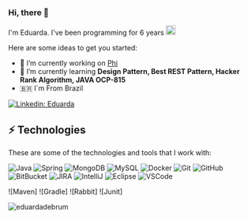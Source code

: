 ### Hi, there 👋

I'm Eduarda. I've been programming for 6 years <img src="https://image.flaticon.com/icons/svg/1508/1508880.svg" width="20" height="20"/> 

Here are some ideas to get you started:

- 🔭 I’m currently working on [Phi](https://somosphi.com/)
- 🌱 I’m currently learning **Design Pattern, Best REST Pattern, Hacker Rank Algorithm, JAVA OCP-815**
- 🇧🇷 I´m From Brazil 

[![Linkedin: Eduarda](https://img.shields.io/badge/-Linkedin-blue?style=flat-square&logo=Linkedin&logoColor=white&link=https://www.linkedin.com/in/eduardadebrumlucena/)](https://www.linkedin.com/in/eduardadebrumlucena/)


## ⚡ Technologies

These are some of the technologies and tools that I work with:

![Java](https://img.shields.io/badge/-Java-007396?style=flat-square&logo=java)
![Spring](https://img.shields.io/badge/-Spring-6DB33F?style=flat-square&logo=spring&logoColor=white)
![MongoDB](https://img.shields.io/badge/-MongoDB-black?style=flat-square&logo=mongodb)
![MySQL](https://img.shields.io/badge/-MySQL-4479A1?style=flat-square&logo=mysql&logoColor=white)
![Docker](https://img.shields.io/badge/-Docker-2496ED?style=flat-square&logo=docker&logoColor=white)
![Git](https://img.shields.io/badge/-Git-black?style=flat-square&logo=git)
![GitHub](https://img.shields.io/badge/-GitHub-181717?style=flat-square&logo=github)
![BitBucket](https://img.shields.io/badge/-BitBucket-darkblue?style=flat-square&logo=bitbucket)
![JIRA](https://img.shields.io/badge/-JIRA-0052CC?style=flat-square&logo=jira)
![IntelliJ](https://img.shields.io/badge/-IntelliJ%20IDEA-black?style=flat-square&logo=intellij-idea&logoColor=white)
![Eclipse](https://img.shields.io/badge/-Eclipse-2C2255?style=flat-square&logo=eclipse&logoColor=white)
![VSCode](https://img.shields.io/badge/-VSCode-007ACC?style=flat-square&logo=visual-studio-code&logoColor=white)

![Maven] 
![Gradle]
![Rabbit]
![Junit] 



<p align="left"> <img src="https://komarev.com/ghpvc/?username=eduardadebrum" alt="eduardadebrum" /></p>
